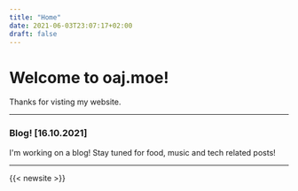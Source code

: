 ```yaml
---
title: "Home"
date: 2021-06-03T23:07:17+02:00
draft: false
---
```


# Welcome to oaj.moe!

Thanks for visting my website.

---
### Blog! [16.10.2021]

I'm working on a blog! Stay tuned for food, music and tech related posts!

---

{{< newsite >}}

